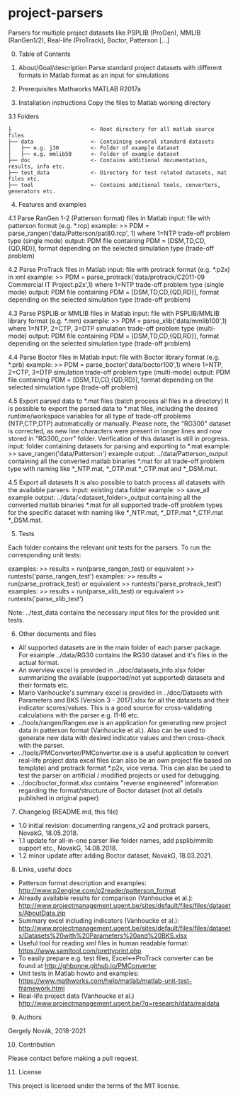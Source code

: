 # project-parsers
Parsers for multiple project datasets like PSPLIB (ProGen), MMLIB (RanGen1/2), Real-life (ProTrack), Boctor, Patterson [...]

0. Table of Contents


1. About/Goal/description
 Parse standard project datasets with different formats in Matlab format as an input for simulations


2. Prerequisites
 Mathworks MATLAB R2017a


3. Installation instructions 
 Copy the files to Matlab working directory
 
3.1 Folders
```
├                         <- Root directory for all matlab source files
├── data                  <- Containing several standard datasets
│   ├── e.g. j30          <- Folder of example dataset
│   ├── e.g. mmlib50      <- Folder of example dataset
├── doc                   <- Contains additional documentation, results, info etc.
├── test_data             <- Directory for test related datasets, mat files etc.
├── tool                  <- Contains additional tools, converters, generators etc.
```

4. Features and examples

4.1 Parse RanGen 1-2 (Patterson format) files in Matlab
    input: file with patterson format (e.g. *.rcp)
    example: >> PDM = parse_rangen('data/Patterson/pat80.rcp', 1) where 1=NTP trade-off problem type (single mode)
    output: PDM file containing PDM = [DSM,TD,CD,{QD,RD}], format depending on the selected simulation type (trade-off problem)

4.2 Parse ProTrack files in Matlab
    input: file with protrack format (e.g. *.p2x) in xml
    example: >> PDM = parse_protrack('data/protrack/C2011-09 Commercial IT Project.p2x',1) where 1=NTP trade-off problem type (single mode)
    output: PDM file containing PDM = [DSM,TD,CD,{QD,RD}], format depending on the selected simulation type (trade-off problem)

4.3 Parse PSPLIB or MMLIB files in Matlab
    input: file with PSPLIB/MMLIB library format (e.g. *.mm)
    example: >> PDM = parse_xlib('data/mmlib100',1) where 1=NTP, 2=CTP, 3=DTP simulation trade-off problem type (multi-mode)
    output: PDM file containing PDM = [DSM,TD,CD,{QD,RD}], format depending on the selected simulation type (trade-off problem)
    
4.4 Parse Boctor files in Matlab
    input: file with Boctor library format (e.g. *.prb)
    example: >> PDM = parse_boctor('data/boctor100',1) where 1=NTP, 2=CTP, 3=DTP simulation trade-off problem type (multi-mode)
    output: PDM file containing PDM = [DSM,TD,CD,{QD,RD}], format depending on the selected simulation type (trade-off problem)
    
4.5 Export parsed data to *.mat files (batch process all files in a directory)
    It is possible to export the parsed data to *.mat files, including the desired runtime/workspace variables for all type of trade-off problems (NTP,CTP,DTP) automatically or manually.
    Please note, the "RG300" dataset is corrected, as new line characters were present in longer lines and now stored in "RG300_corr" folder. Verification of this dataset is still in progress.
    input: folder containing datasets for parsing and exporting to *.mat
    example: >> save_rangen('data/Patterson')
    example output: ../data/Patterson_output containing all the converted matlab binaries *.mat for all trade-off problem type with naming like *_NTP.mat, *_DTP.mat *_CTP.mat and *_DSM.mat.

4.5 Export all datasets
    It is also possible to batch process all datasets with the available parsers.
    input: existing data folder
    example: >> save_all
    example output: ../data/<dataset_folder>_output containing all the converted matlab binaries *.mat for all supported trade-off problem types for the specific dataset with naming like *_NTP.mat, *_DTP.mat *_CTP.mat *_DSM.mat.


5. Tests

Each folder contains the relevant unit tests for the parsers.
To run the corresponding unit tests:

examples: >> results = run(parse_rangen_test) or equivalent >> runtests('parse_rangen_test')
examples: >> results = run(parse_protrack_test) or equivalent >> runtests('parse_protrack_test')
examples: >> results = run(parse_xlib_test) or equivalent >> runtests('parse_xlib_test')

Note: ../test_data contains the necessary input files for the provided unit tests.

6. Other documents and files

- All supported datasets are in the main folder of each parser package. For example ../data/RG30 contains the RG30 dataset and it's files in the actual format.
- An overview excel is provided in ../doc/datasets_info.xlsx folder summarizing the available (supported/not yet supported) datasets and their formats etc.
- Mario Vanhoucke's summary excel is provided in ../doc/Datasets with Parameters and BKS (Version 3 - 2017).xlsx for all the datasets and their indicator scores/values. This is a good source for cross-validating calculations with the parser e.g. I1-I6 etc.
- ../tools/rangen/Rangen.exe is an application for generating new project data in patterson format (Vanhoucke et al.). Also can be used to generate new data with desired indicator values and then cross-check with the parser.
- ../tools/PMConverter/PMConverter.exe is a useful application to convert real-life project data excel files (can also be an own project file based on template) and protrack format *.p2x, vice versa. This can also be used to test the parser on artificial / modified projects or used for debugging.
- ../doc/boctor_format.xlsx contains "reverse engineered" information regarding the format/structure of Boctor dataset (not all details published in original paper)


7. Changelog (README.md, this file)

- 1.0 initial revision: documenting rangenx_v2 and protrack parsers, NovakG, 18.05.2018.
- 1.1 update for all-in-one parser like folder names, add psplib/mmlib support etc., NovakG, 14.08.2018.
- 1.2 minor update after adding Boctor dataset, NovakG, 18.03.2021.


8. Links, useful docs

- Patterson format description and examples: http://www.p2engine.com/p2reader/patterson_format
- Already available results for comparison (Vanhoucke et al.): http://www.projectmanagement.ugent.be/sites/default/files/files/datasets/AboutData.zip
- Summary excel including indicators (Vanhoucke et al.): http://www.projectmanagement.ugent.be/sites/default/files/files/datasets/Datasets%20with%20Parameters%20and%20BKS.xlsx
- Useful tool for reading xml files in human readable format: https://www.samltool.com/prettyprint.php
- To easily prepare e.g. test files, Excel<->ProTrack converter can be found at http://ghbonne.github.io/PMConverter
- Unit tests in Matlab howto and examples: https://www.mathworks.com/help/matlab/matlab-unit-test-framework.html
- Real-life project data (Vanhoucke et al.) http://www.projectmanagement.ugent.be/?q=research/data/realdata


9. Authors

Gergely Novák, 2018-2021

10. Contribution

Please contact before making a pull request.

11. License

This project is licensed under the terms of the MIT license.
